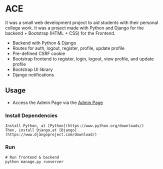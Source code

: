 # ACE

It was a small web development project to aid students with their personal college work.
It was a project made with Python and Django for the backend + Bootstrap (HTML + CSS) for the Frontend.

- Backend with Python & Django
- Routes for auth, logout, register, profile, update profile
- Pre-defined CSRF cookie
- Bootstrap frontend to register, login, logout, view profile, and update profile
- Bootstrap UI library
- Django notifications

## Usage

- Access the Admin Page via the [Admin Page](http://127.0.0.1:8000/admin)

### Install Dependencies
```
Install Python, at [Python](https://www.python.org/downloads/)
Then, install Django,at [Django](https://www.djangoproject.com/download/)
```

### Run
```
# Run frontend & backend
python manage.py runserver
```

